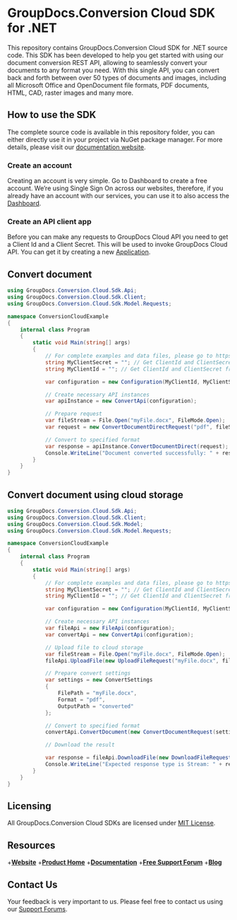 # GroupDocs.Conversion Cloud SDK for .NET

This repository contains GroupDocs.Conversion Cloud SDK for .NET source code. This SDK has been developed to help you get started with using our document conversion REST API, allowing to seamlessly convert your documents to any format you need. With this single API, you can convert back and forth between over 50 types of documents and images, including all Microsoft Office and OpenDocument file formats, PDF documents, HTML, CAD, raster images and many more.

## How to use the SDK

The complete source code is available in this repository folder, you can either directly use it in your project via NuGet package manager. For more details, please visit our [documentation website](https://docs.groupdocs.cloud/display/conversioncloud/Available+SDKs#AvailableSDKs-.NET).

### Create an account
Creating an account is very simple. Go to Dashboard to create a free account.
We’re using Single Sign On across our websites, therefore, if you already have an account with our services, you can use it to also access the [Dashboard](https://dashboard.groupdocs.cloud).

### Create an API client app
Before you can make any requests to GroupDocs Cloud API you need to get a Client Id and a Client Secret. This will be used to invoke GroupDocs Cloud API. You can get it by creating a new [Application](https://dashboard.groupdocs.cloud/applications).

## Convert document

```csharp
using GroupDocs.Conversion.Cloud.Sdk.Api;
using GroupDocs.Conversion.Cloud.Sdk.Client;
using GroupDocs.Conversion.Cloud.Sdk.Model.Requests;

namespace ConversionCloudExample
{
    internal class Program
    {
        static void Main(string[] args)
        {
            // For complete examples and data files, please go to https://github.com/groupdocs-conversion-cloud/groupdocs-conversion-cloud-dotnet-samples
            string MyClientSecret = ""; // Get ClientId and ClientSecret from https://dashboard.groupdocs.cloud
            string MyClientId = ""; // Get ClientId and ClientSecret from https://dashboard.groupdocs.cloud

            var configuration = new Configuration(MyClientId, MyClientSecret);

            // Create necessary API instances
            var apiInstance = new ConvertApi(configuration);

            // Prepare request
            var fileStream = File.Open("myFile.docx", FileMode.Open);
            var request = new ConvertDocumentDirectRequest("pdf", fileStream);

            // Convert to specified format
            var response = apiInstance.ConvertDocumentDirect(request);
            Console.WriteLine("Document converted successfully: " + response.Length);
        }
    }
}

```

## Convert document using cloud storage

```csharp
using GroupDocs.Conversion.Cloud.Sdk.Api;
using GroupDocs.Conversion.Cloud.Sdk.Client;
using GroupDocs.Conversion.Cloud.Sdk.Model;
using GroupDocs.Conversion.Cloud.Sdk.Model.Requests;

namespace ConversionCloudExample
{
    internal class Program
    {
        static void Main(string[] args)
        {
            // For complete examples and data files, please go to https://github.com/groupdocs-conversion-cloud/groupdocs-conversion-cloud-dotnet-samples
            string MyClientSecret = ""; // Get ClientId and ClientSecret from https://dashboard.groupdocs.cloud
            string MyClientId = ""; // Get ClientId and ClientSecret from https://dashboard.groupdocs.cloud

            var configuration = new Configuration(MyClientId, MyClientSecret);

            // Create necessary API instances
            var fileApi = new FileApi(configuration);
            var convertApi = new ConvertApi(configuration);

            // Upload file to cloud storage
            var fileStream = File.Open("myFile.docx", FileMode.Open);
            fileApi.UploadFile(new UploadFileRequest("myFile.docx", fileStream));

            // Prepare convert settings
            var settings = new ConvertSettings
            {
                FilePath = "myFile.docx",
                Format = "pdf",
                OutputPath = "converted"
            };

            // Convert to specified format
            convertApi.ConvertDocument(new ConvertDocumentRequest(settings));

            // Download the result

            var response = fileApi.DownloadFile(new DownloadFileRequest("converted/myFile.pdf"));
            Console.WriteLine("Expected response type is Stream: " + response.Length.ToString());
        }
    }
}
```

## Licensing

All GroupDocs.Conversion Cloud SDKs are licensed under [MIT License](LICENSE).

## Resources

+[**Website**](https://www.groupdocs.cloud)
+[**Product Home**](https://products.groupdocs.cloud/conversion)
+[**Documentation**](https://docs.groupdocs.cloud/conversion)
+[**Free Support Forum**](https://forum.groupdocs.cloud/c/conversion)
+[**Blog**](https://blog.groupdocs.cloud/category/conversion)

## Contact Us

Your feedback is very important to us. Please feel free to contact us using our [Support Forums](https://forum.groupdocs.cloud/c/conversion).
